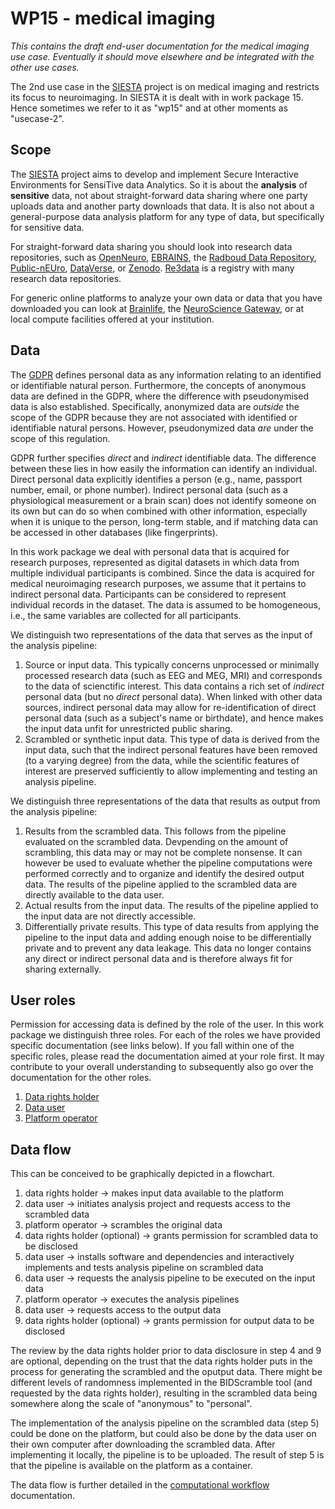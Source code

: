 # WP15 - medical imaging

_This contains the draft end-user documentation for the medical imaging use case. Eventually it should move elsewhere and be integrated with the other use cases._

The 2nd use case in the [SIESTA](https://eosc-siesta.eu)  project is on medical imaging and restricts its focus to neuroimaging. In SIESTA it is dealt with in work package 15. Hence sometimes we refer to it as "wp15" and at other moments as "usecase-2".

## Scope

The [SIESTA](https://eosc-siesta.eu) project aims to develop and implement Secure Interactive Environments for SensiTive data Analytics. So it is about the **analysis** of **sensitive** data, not about straight-forward data sharing where one party uploads data and another party downloads that data. It is also not about a general-purpose data analysis platform for any type of data, but specifically for sensitive data.

For straight-forward data sharing you should look into research data repositories, such as [OpenNeuro](https://openneuro.org), [EBRAINS](https://search.kg.ebrains.eu/?category=Dataset), the [Radboud Data Repository](https://data.ru.nl), [Public-nEUro](https://publicneuro.eu), [DataVerse](https://dataverse.org/installations), or [Zenodo](https://zenodo.org). [Re3data](https://www.re3data.org) is a registry with many research data repositories.

For generic online platforms to analyze your own data or data that you have downloaded you can look at [Brainlife](https://brainlife.io/about/), the [NeuroScience Gateway](https://nsgprod.sdsc.edu:8443/portal2/login!input.action), or at local compute facilities offered at your institution.

## Data

The [GDPR](http://data.europa.eu/eli/reg/2016/679/oj) defines personal data as any information relating to an identified or identifiable natural person. Furthermore, the concepts of anonymous data are defined in the GDPR, where the difference with pseudonymised data is also established. Specifically, anonymized data are _outside_ the scope of the GDPR because they are not associated with identified or identifiable natural persons. However, pseudonymized data _are_ under the scope of this regulation.

GDPR further specifies _direct_ and _indirect_ identifiable data. The difference between these lies in how easily the information can identify an individual. Direct personal data explicitly identifies a person (e.g., name, passport number, email, or phone number). Indirect personal data (such as a physiological measurement or a brain scan) does not identify someone on its own but can do so when combined with other information, especially when it is unique to the person, long-term stable, and if matching data can be accessed in other databases (like fingerprints).

In this work package we deal with personal data that is acquired for research purposes, represented as digital datasets in which data from multiple individual participants is combined. Since the data is acquired for medical neuroimaging research purposes, we assume that it pertains to indirect personal data. Participants can be considered to represent individual records in the dataset. The data is assumed to be homogeneous, i.e., the same variables are collected for all participants.

We distinguish two representations of the data that serves as the input of the analysis pipeline:

1. Source or input data. This typically concerns unprocessed or minimally processed research data (such as EEG and MEG, MRI) and corresponds to the data of scienctific interest. This data contains a rich set of _indirect_ personal data (but no _direct_ personal data). When linked with other data sources, indirect personal data may allow for re-identification of direct personal data (such as a subject's name or birthdate), and hence makes the input data unfit for unrestricted public sharing.
2. Scrambled or synthetic input data. This type of data is derived from the input data, such that the indirect personal features have been removed (to a varying degree) from the data, while the scientific features of interest are preserved sufficiently to allow implementing and testing an analysis pipeline.

We distinguish three representations of the data that results as output from the analysis pipeline:

1. Results from the scrambled data. This follows from the pipeline evaluated on the scrambled data. Devpending on the amount of scrambling, this data may or may not be complete nonsense. It can however be used to evaluate whether the pipeline computations were performed correctly and to organize and identify the desired output data. The results of the pipeline applied to the scrambled data are directly available to the data user.
2. Actual results from the input data. The results of the pipeline applied to the input data are not directly accessible.
3. Differentially private results. This type of data results from applying the pipeline to the input data and adding enough noise to be differentially private and to prevent any data leakage. This data no longer contains any direct or indirect personal data and is therefore always fit for sharing externally.

## User roles

Permission for accessing data is defined by the role of the user. In this work package we distinguish three roles. For each of the roles we have provided specific documentation (see links below). If you fall within one of the specific roles, please read the documentation aimed at your role first. It may contribute to your overall understanding to subsequently also go over the documentation for the other roles.

1. [Data rights holder](data_rights_holder.md)
2. [Data user](data_user.md)
3. [Platform operator](platform_operator.md)

## Data flow

This can be conceived to be graphically depicted in a flowchart.

1. data rights holder -> makes input data available to the platform
2. data user -> initiates analysis project and requests access to the scrambled data
3. platform operator -> scrambles the original data
4. data rights holder (optional) -> grants permission for scrambled data to be disclosed
5. data user -> installs software and dependencies and interactively implements and tests analysis pipeline on scrambled data
6. data user -> requests the analysis pipeline to be executed on the input data
7. platform operator -> executes the analysis pipelines
8. data user -> requests access to the output data
9. data rights holder (optional) -> grants permission for output data to be disclosed

The review by the data rights holder prior to data disclosure in step 4 and 9 are optional, depending on the trust that the data rights holder puts in the process for generating the scrambled and the oputput data. There might be different levels of randomness implemented in the BIDScramble tool (and requested by the data rights holder), resulting in the scrambled data being somewhere along the scale of "anonymous" to "personal".

The implementation of the analysis pipeline on the scrambled data (step 5) could be done on the platform, but could also be done by the data user on their own computer after downloading the scrambled data. After implementing it locally, the pipeline is to be uploaded. The result of step 5 is that the pipeline is available on the platform as a container.

The data flow is further detailed in the [computational workflow](workflow.md) documentation.
